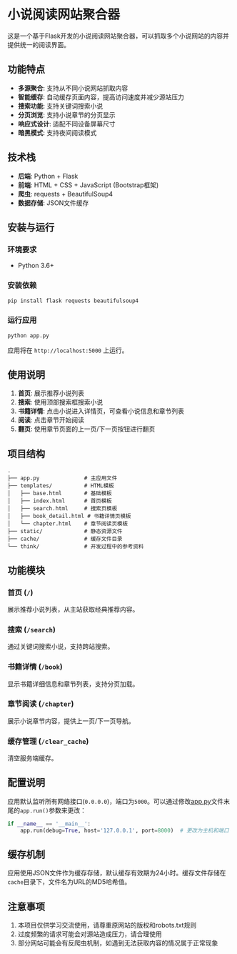 # 小说阅读网站聚合器

这是一个基于Flask开发的小说阅读网站聚合器，可以抓取多个小说网站的内容并提供统一的阅读界面。

## 功能特点

- **多源聚合**: 支持从不同小说网站抓取内容
- **智能缓存**: 自动缓存页面内容，提高访问速度并减少源站压力
- **搜索功能**: 支持关键词搜索小说
- **分页浏览**: 支持小说章节的分页显示
- **响应式设计**: 适配不同设备屏幕尺寸
- **暗黑模式**: 支持夜间阅读模式

## 技术栈

- **后端**: Python + Flask
- **前端**: HTML + CSS + JavaScript (Bootstrap框架)
- **爬虫**: requests + BeautifulSoup4
- **数据存储**: JSON文件缓存

## 安装与运行

### 环境要求

- Python 3.6+

### 安装依赖

```bash
pip install flask requests beautifulsoup4
```

### 运行应用

```bash
python app.py
```

应用将在 `http://localhost:5000` 上运行。

## 使用说明

1. **首页**: 展示推荐小说列表
2. **搜索**: 使用顶部搜索框搜索小说
3. **书籍详情**: 点击小说进入详情页，可查看小说信息和章节列表
4. **阅读**: 点击章节开始阅读
5. **翻页**: 使用章节页面的上一页/下一页按钮进行翻页

## 项目结构

```
.
├── app.py              # 主应用文件
├── templates/          # HTML模板
│   ├── base.html       # 基础模板
│   ├── index.html      # 首页模板
│   ├── search.html     # 搜索页模板
│   ├── book_detail.html # 书籍详情页模板
│   └── chapter.html    # 章节阅读页模板
├── static/             # 静态资源文件
├── cache/              # 缓存文件目录
└── think/              # 开发过程中的参考资料
```

## 功能模块

### 首页 (`/`)
展示推荐小说列表，从主站获取经典推荐内容。

### 搜索 (`/search`)
通过关键词搜索小说，支持跨站搜索。

### 书籍详情 (`/book`)
显示书籍详细信息和章节列表，支持分页加载。

### 章节阅读 (`/chapter`)
展示小说章节内容，提供上一页/下一页导航。

### 缓存管理 (`/clear_cache`)
清空服务端缓存。

## 配置说明

应用默认监听所有网络接口(`0.0.0.0`)，端口为`5000`。可以通过修改[app.py](file:///F:/pythonProject/book/app/app.py#L11-L11)文件末尾的`app.run()`参数来更改：

```python
if __name__ == '__main__':
    app.run(debug=True, host='127.0.0.1', port=8000)  # 更改为主机和端口
```

## 缓存机制

应用使用JSON文件作为缓存存储，默认缓存有效期为24小时。缓存文件存储在`cache`目录下，文件名为URL的MD5哈希值。

## 注意事项

1. 本项目仅供学习交流使用，请尊重原网站的版权和robots.txt规则
2. 过度频繁的请求可能会对源站造成压力，请合理使用
3. 部分网站可能会有反爬虫机制，如遇到无法获取内容的情况属于正常现象
